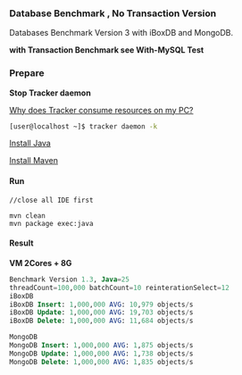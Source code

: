 
### Database Benchmark ,  No Transaction Version

Databases Benchmark Version 3 with iBoxDB and MongoDB. 


**with Transaction Benchmark see With-MySQL Test**



### Prepare


**Stop Tracker daemon** 

[Why does Tracker consume resources on my PC?](https://gnome.pages.gitlab.gnome.org/tracker/faq/#why-does-tracker-consume-resources-on-my-pc)

```sh
[user@localhost ~]$ tracker daemon -k
```


[Install Java](https://jdk.java.net/)

[Install Maven](https://maven.apache.org/)



#### Run
```
//close all IDE first

mvn clean
mvn package exec:java
```



#### Result

**VM 2Cores + 8G**

```sql
Benchmark Version 1.3, Java=25
threadCount=100,000 batchCount=10 reinterationSelect=12
iBoxDB
iBoxDB Insert: 1,000,000 AVG: 10,979 objects/s 
iBoxDB Update: 1,000,000 AVG: 19,703 objects/s 
iBoxDB Delete: 1,000,000 AVG: 11,684 objects/s 

MongoDB
MongoDB Insert: 1,000,000 AVG: 1,875 objects/s 
MongoDB Update: 1,000,000 AVG: 1,738 objects/s 
MongoDB Delete: 1,000,000 AVG: 1,835 objects/s 

```


